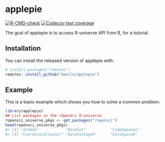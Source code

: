 
<!-- README.md is generated from README.Rmd. Please edit that file -->

# applepie

<!-- badges: start -->

[![R-CMD-check](https://github.com/rjlopez2/applepie/workflows/R-CMD-check/badge.svg)](https://github.com/rjlopez2/applepie/actions)
[![Codecov test
coverage](https://codecov.io/gh/rjlopez2/applepie/branch/main/graph/badge.svg)](https://app.codecov.io/gh/rjlopez2/applepie?branch=main)
<!-- badges: end -->

The goal of applepie is to access R-universe API from R, for a tutorial.

## Installation

You can install the released version of applepie with:

``` r
# install.packages("remotes")
remotes::install_github("maelle/applepie")
```

## Example

This is a basic example which shows you how to solve a common problem:

``` r
library(applepie)
## List packages in the rOpenSci R-universe
ropensci_universe_pkgs <- get_packages("ropensci")
head(ropensci_universe_pkgs)
#> [1] "AntWeb"            "BaseSet"           "CodeDepends"      
#> [4] "CoordinateCleaner" "DataPackageR"      "DataSpaceR"
```

